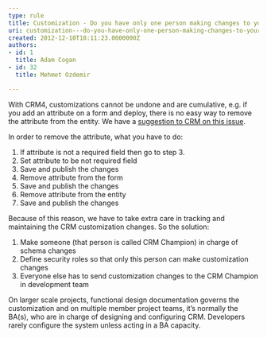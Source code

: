 ```yaml
---
type: rule
title: Customization - Do you have only one person making changes to your CRM customization?
uri: customization---do-you-have-only-one-person-making-changes-to-your-crm-customization
created: 2012-12-10T18:11:23.0000000Z
authors:
- id: 1
  title: Adam Cogan
- id: 32
  title: Mehmet Ozdemir

---
```


 
With CRM4, customizations cannot be undone and are cumulative, e.g.​ if you add an attribute on a form and deploy, there is no easy way to remove the attribute from the entity. We have a [suggestion to CRM on this issue](http&#58;//www.ssw.com.au/SSW/Standards/BetterSoftwareSuggestions/CRM.aspx#RemoveAttributeOnForm).
 
In order to remove the attribute, what you have to do:

1. If attribute is not a required field then go to step 3.
2. Set attribute to be not required field
3. Save and publish the changes
4. Remove attribute from the form
5. Save and publish the changes
6. Remove attribute from the entity
7. Save and publish the changes


Because of this reason, we have to take extra care in tracking and maintaining the CRM customization changes. So the solution:

1. Make someone (that person is called CRM Champion) in charge of schema changes
2. Define security roles so that only this person can make customization changes
3. Everyone else has to send customization changes to the CRM Champion in development team


On larger scale projects, functional design documentation governs the customization and on multiple member project teams, it’s normally the BA(s), who are in charge of designing and configuring CRM. Developers rarely configure the system unless acting in a BA capacity.

